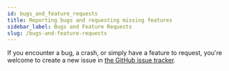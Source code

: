 ```yaml
---
id: bugs_and_feature_requests
title: Reporting bugs and requesting missing features
sidebar_label: Bugs and Feature Requests
slug: /bugs-and-feature-requests
---
```


If you encounter a bug, a crash, or simply have a feature to request, you're welcome to create a new issue in [the GitHub issue tracker](https://github.com/clo-yunhee/in-formant/issues).


